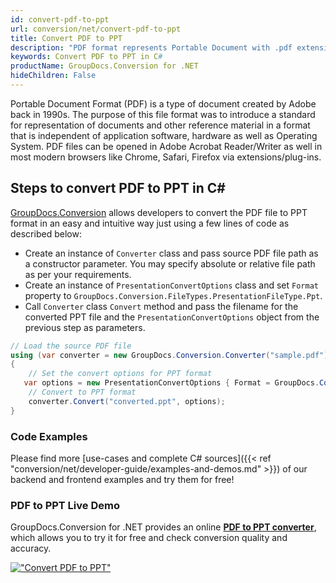 ```yaml
---
id: convert-pdf-to-ppt
url: conversion/net/convert-pdf-to-ppt
title: Convert PDF to PPT
description: "PDF format represents Portable Document with .pdf extension. Learn how to convert PDF to PPT file programmatically in C# language using GroupDocs.Conversion for .NET library."
keywords: Convert PDF to PPT in C#
productName: GroupDocs.Conversion for .NET
hideChildren: False
---
```


Portable Document Format (PDF) is a type of document created by Adobe back in 1990s. The purpose of this file format was to introduce a standard for representation of documents and other reference material in a format that is independent of application software, hardware as well as Operating System. PDF files can be opened in Adobe Acrobat Reader/Writer as well in most modern browsers like Chrome, Safari, Firefox via extensions/plug-ins.

## Steps to convert PDF to PPT in C#

[GroupDocs.Conversion](https://products.groupdocs.com/conversion/net) allows developers to convert the PDF file to PPT format in an easy and intuitive way just using a few lines of code as described below:

* Create an instance of `Converter` class and pass source PDF file path as a constructor parameter. You may specify absolute or relative file path as per your requirements. 
* Create an instance of `PresentationConvertOptions` class and set `Format` property to `GroupDocs.Conversion.FileTypes.PresentationFileType.Ppt`.
* Call `Converter` class `Convert` method and pass the filename for the converted PPT file and the `PresentationConvertOptions` object from the previous step as parameters.

```csharp
// Load the source PDF file
using (var converter = new GroupDocs.Conversion.Converter("sample.pdf"))
{
    // Set the convert options for PPT format
   var options = new PresentationConvertOptions { Format = GroupDocs.Conversion.FileTypes.PresentationFileType.Ppt };
    // Convert to PPT format
    converter.Convert("converted.ppt", options);
}
```

### Code Examples

Please find more [use-cases and complete C# sources]({{< ref "conversion/net/developer-guide/examples-and-demos.md" >}}) of our backend and frontend examples and try them for free!

### PDF to PPT Live Demo

GroupDocs.Conversion for .NET provides an online [**PDF to PPT converter**](https://products.groupdocs.app/conversion/pdf-to-ppt), which allows you to try it for free and check conversion quality and accuracy.

[!["Convert PDF to PPT"](conversion/net/images/convert-to-ppt/convert-pdf-to-ppt.png)](https://products.groupdocs.app/conversion/pdf-to-ppt)